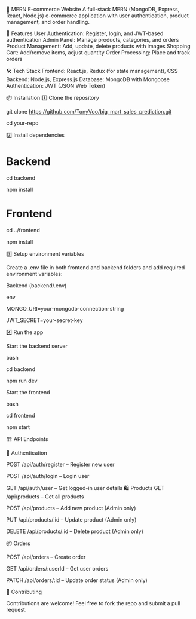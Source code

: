 🛒 MERN E-commerce Website
A full-stack MERN (MongoDB, Express, React, Node.js) e-commerce application with user authentication, product management, and order handling.

🚀 Features
User Authentication: Register, login, and JWT-based authentication
Admin Panel: Manage products, categories, and orders
Product Management: Add, update, delete products with images
Shopping Cart: Add/remove items, adjust quantity
Order Processing: Place and track orders

🛠 Tech Stack
Frontend: React.js, Redux (for state management), CSS
Backend: Node.js, Express.js
Database: MongoDB with Mongoose
Authentication: JWT (JSON Web Token)

📦 Installation
1️⃣ Clone the repository

git clone https://github.com/TonyVoo/big_mart_sales_prediction.git

cd your-repo

2️⃣ Install dependencies

# Backend

cd backend

npm install

# Frontend

cd ../frontend

npm install

3️⃣ Setup environment variables

Create a .env file in both frontend and backend folders and add required environment variables:

Backend (backend/.env)

env

MONGO_URI=your-mongodb-connection-string

JWT_SECRET=your-secret-key

4️⃣ Run the app

Start the backend server

bash

cd backend

npm run dev

Start the frontend

bash

cd frontend

npm start

🏗 API Endpoints

🔐 Authentication

POST /api/auth/register – Register new user

POST /api/auth/login – Login user

GET /api/auth/user – Get logged-in user details
🛍 Products
GET /api/products – Get all products

POST /api/products – Add new product (Admin only)

PUT /api/products/:id – Update product (Admin only)

DELETE /api/products/:id – Delete product (Admin only)

📦 Orders

POST /api/orders – Create order

GET /api/orders/:userId – Get user orders

PATCH /api/orders/:id – Update order status (Admin only)

🤝 Contributing

Contributions are welcome! Feel free to fork the repo and submit a pull request.
